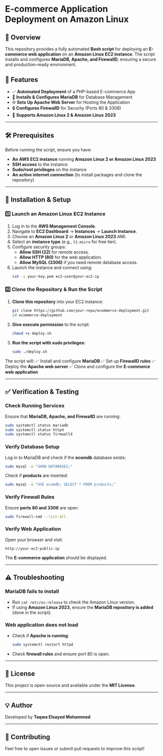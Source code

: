 # E-commerce Application Deployment on Amazon Linux

## 📌 Overview
This repository provides a fully automated **Bash script** for deploying an **E-commerce web application** on an **Amazon Linux EC2 instance**. The script installs and configures **MariaDB, Apache, and FirewallD**, ensuring a secure and production-ready environment.

## 🚀 Features
- ✅ **Automated Deployment** of a PHP-based E-commerce App
- 🔧 **Installs & Configures MariaDB** for Database Management
- 🌐 **Sets Up Apache Web Server** for Hosting the Application
- 🔒 **Configures FirewallD** for Security (Ports 80 & 3306)
- 📜 **Supports Amazon Linux 2 & Amazon Linux 2023**

---

## 🛠️ Prerequisites
Before running the script, ensure you have:
- **An AWS EC2 instance** running **Amazon Linux 2 or Amazon Linux 2023**
- **SSH access** to the instance
- **Sudo/root privileges** on the instance
- **An active internet connection** (to install packages and clone the repository)

---

## 📌 Installation & Setup

### **1️⃣ Launch an Amazon Linux EC2 Instance**
1. Log in to the **AWS Management Console**.
2. Navigate to **EC2 Dashboard** → **Instances** → **Launch Instance**.
3. Choose an **Amazon Linux 2** or **Amazon Linux 2023** AMI.
4. Select an **instance type** (e.g., `t2.micro` for free tier).
5. Configure security groups:
   - **Allow SSH (22)** for remote access.
   - **Allow HTTP (80)** for the web application.
   - **Allow MySQL (3306)** if you need remote database access.
6. Launch the instance and connect using:
   ```bash
   ssh -i your-key.pem ec2-user@your-ec2-ip
   ```

### **2️⃣ Clone the Repository & Run the Script**
1. **Clone this repository** into your EC2 instance:
   ```bash
   git clone https://github.com/your-repo/ecommerce-deployment.git
   cd ecommerce-deployment
   ```
2. **Give execute permission** to the script:
   ```bash
   chmod +x deploy.sh
   ```
3. **Run the script with sudo privileges:**
   ```bash
   sudo ./deploy.sh
   ```

The script will:
✅ Install and configure **MariaDB**
✅ Set up **FirewallD rules**
✅ Deploy the **Apache web server**
✅ Clone and configure the **E-commerce web application**

---

## ✅ Verification & Testing

### **Check Running Services**
Ensure that **MariaDB, Apache, and FirewallD** are running:
```bash
sudo systemctl status mariadb
sudo systemctl status httpd
sudo systemctl status firewalld
```

### **Verify Database Setup**
Log in to MariaDB and check if the **ecomdb** database exists:
```bash
sudo mysql -e "SHOW DATABASES;"
```
Check if **products** are inserted:
```bash
sudo mysql -e "USE ecomdb; SELECT * FROM products;"
```

### **Verify Firewall Rules**
Ensure **ports 80 and 3306** are open:
```bash
sudo firewall-cmd --list-all
```

### **Verify Web Application**
Open your browser and visit:
```
http://your-ec2-public-ip
```
The **E-commerce application** should be displayed.

---

## ⚠️ Troubleshooting

### **MariaDB fails to install**
- Run `cat /etc/os-release` to check the Amazon Linux version.
- If using **Amazon Linux 2023**, ensure the **MariaDB repository is added** (done in the script).

### **Web application does not load**
- Check if **Apache is running**:
  ```bash
  sudo systemctl restart httpd
  ```
- Check **firewall rules** and ensure port 80 is open.

---

## 📜 License
This project is open-source and available under the **MIT License**.

---

## 💡 Author
Developed by **Taqwa Elsayed Mohammed**

---

## 🤝 Contributing
Feel free to open issues or submit pull requests to improve this script!

